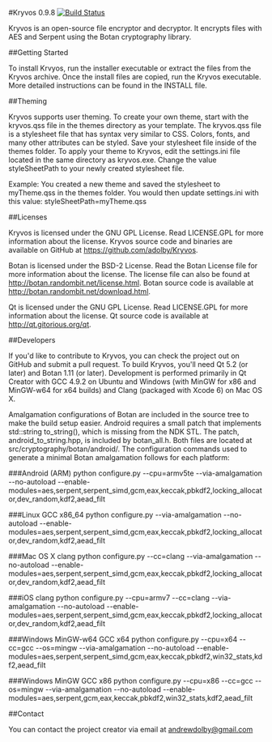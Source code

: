 #Kryvos 0.9.8 [![Build Status](http://162.244.31.87:8080/buildStatus/icon?job=Kryvos)](http://162.244.31.87:8080/job/Kryvos/)

Kryvos is an open-source file encryptor and decryptor. It encrypts files with AES and Serpent using the Botan cryptography library.

##Getting Started

To install Krvyos, run the installer executable or extract the files from the Kryvos archive. Once the install files are copied, run the Kryvos executable. More detailed instructions can be found in the INSTALL file.

##Theming

Kryvos supports user theming. To create your own theme, start with the kryvos.qss file in the themes directory as your template. The kryvos.qss file is a stylesheet file that has syntax very similar to CSS. Colors, fonts, and many other attributes can be styled. Save your stylesheet file inside of the themes folder. To apply your theme to Kryvos, edit the settings.ini file located in the same directory as kryvos.exe. Change the value styleSheetPath to your newly created stylesheet file.

Example: You created a new theme and saved the stylesheet to myTheme.qss in the themes folder. You would then update settings.ini with this value: styleSheetPath=myTheme.qss

##Licenses

Kryvos is licensed under the GNU GPL License. Read LICENSE.GPL for more information about the license.
Kryvos source code and binaries are available on GitHub at https://github.com/adolby/Kryvos.

Botan is licensed under the BSD-2 License. Read the Botan License file for more information about the license. The license file can also be found at http://botan.randombit.net/license.html.
Botan source code is available at http://botan.randombit.net/download.html.

Qt is licensed under the GNU GPL License. Read LICENSE.GPL for more information about the license.
Qt source code is available at http://qt.gitorious.org/qt.

##Developers

If you'd like to contribute to Kryvos, you can check the project out on GitHub and submit a pull request. To build Kryvos, you'll need Qt 5.2 (or later) and Botan 1.11 (or later). Development is performed primarily in Qt Creator with GCC 4.9.2 on Ubuntu and Windows (with MinGW for x86 and MinGW-w64 for x64 builds) and Clang (packaged with Xcode 6) on Mac OS X.

Amalgamation configurations of Botan are included in the source tree to make the build setup easier. Android requires a small patch that implements std::string to_string(), which is missing from the NDK STL. The patch, android_to_string.hpp, is included by botan_all.h. Both files are located at src/cryptography/botan/android/. The configuration commands used to generate a minimal Botan amalgamation follows for each platform:

###Android (ARM)
python configure.py --cpu=armv5te --via-amalgamation --no-autoload --enable-modules=aes,serpent,serpent_simd,gcm,eax,keccak,pbkdf2,locking_allocator,dev_random,kdf2,aead_filt

###Linux GCC x86_64
python configure.py --via-amalgamation --no-autoload --enable-modules=aes,serpent,serpent_simd,gcm,eax,keccak,pbkdf2,locking_allocator,dev_random,kdf2,aead_filt

###Mac OS X clang
python configure.py --cc=clang --via-amalgamation --no-autoload --enable-modules=aes,serpent,serpent_simd,gcm,eax,keccak,pbkdf2,locking_allocator,dev_random,kdf2,aead_filt

###iOS clang
python configure.py --cpu=armv7 --cc=clang --via-amalgamation --no-autoload --enable-modules=aes,serpent,serpent_simd,gcm,eax,keccak,pbkdf2,locking_allocator,dev_random,kdf2,aead_filt

###Windows MinGW-w64 GCC x64
python configure.py --cpu=x64 --cc=gcc --os=mingw --via-amalgamation --no-autoload --enable-modules=aes,serpent,serpent_simd,gcm,eax,keccak,pbkdf2,win32_stats,kdf2,aead_filt

###Windows MinGW GCC x86
python configure.py --cpu=x86 --cc=gcc --os=mingw --via-amalgamation --no-autoload --enable-modules=aes,serpent,gcm,eax,keccak,pbkdf2,win32_stats,kdf2,aead_filt

##Contact

You can contact the project creator via email at andrewdolby@gmail.com
